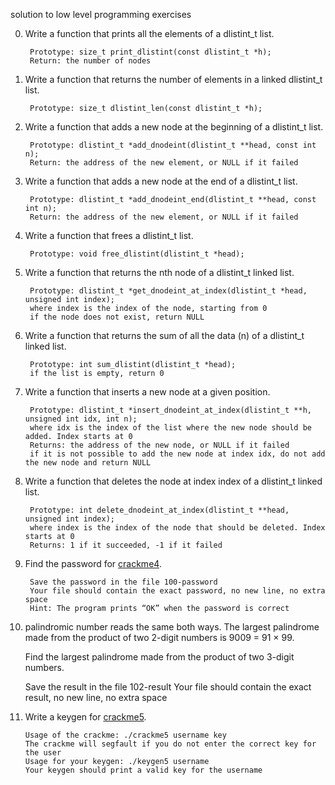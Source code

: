 solution to low level programming exercises

0. Write a function that prints all the elements of a dlistint_t list.

        Prototype: size_t print_dlistint(const dlistint_t *h);
        Return: the number of nodes

1. Write a function that returns the number of elements in a linked dlistint_t list.

        Prototype: size_t dlistint_len(const dlistint_t *h);

2. Write a function that adds a new node at the beginning of a dlistint_t list.

        Prototype: dlistint_t *add_dnodeint(dlistint_t **head, const int n);
        Return: the address of the new element, or NULL if it failed

3. Write a function that adds a new node at the end of a dlistint_t list.

        Prototype: dlistint_t *add_dnodeint_end(dlistint_t **head, const int n);
        Return: the address of the new element, or NULL if it failed

4. Write a function that frees a dlistint_t list.

        Prototype: void free_dlistint(dlistint_t *head);

5. Write a function that returns the nth node of a dlistint_t linked list.

        Prototype: dlistint_t *get_dnodeint_at_index(dlistint_t *head, unsigned int index);
        where index is the index of the node, starting from 0
        if the node does not exist, return NULL

6. Write a function that returns the sum of all the data (n) of a dlistint_t linked list.

        Prototype: int sum_dlistint(dlistint_t *head);
        if the list is empty, return 0

7. Write a function that inserts a new node at a given position.

        Prototype: dlistint_t *insert_dnodeint_at_index(dlistint_t **h, unsigned int idx, int n);
        where idx is the index of the list where the new node should be added. Index starts at 0
        Returns: the address of the new node, or NULL if it failed
        if it is not possible to add the new node at index idx, do not add the new node and return NULL

8. Write a function that deletes the node at index index of a dlistint_t linked list.

        Prototype: int delete_dnodeint_at_index(dlistint_t **head, unsigned int index);
        where index is the index of the node that should be deleted. Index starts at 0
        Returns: 1 if it succeeded, -1 if it failed

9. Find the password for [crackme4](https://github.com/holbertonschool/0x17.c).

        Save the password in the file 100-password
        Your file should contain the exact password, no new line, no extra space
        Hint: The program prints “OK” when the password is correct

10.  palindromic number reads the same both ways. The largest palindrome made from the product of two 2-digit numbers is 9009 = 91 × 99.

        Find the largest palindrome made from the product of two 3-digit numbers.

        Save the result in the file 102-result
        Your file should contain the exact result, no new line, no extra space

11. Write a keygen for [crackme5](https://github.com/holbertonschool/0x17.c).

        Usage of the crackme: ./crackme5 username key
        The crackme will segfault if you do not enter the correct key for the user
        Usage for your keygen: ./keygen5 username
        Your keygen should print a valid key for the username
